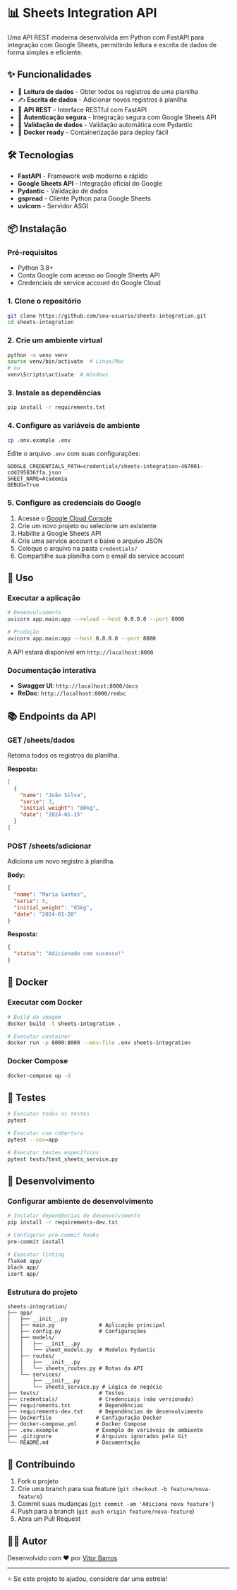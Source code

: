 # 📊 Sheets Integration API

Uma API REST moderna desenvolvida em Python com FastAPI para integração com Google Sheets, permitindo leitura e escrita de dados de forma simples e eficiente.

## ✨ Funcionalidades

- 📖 **Leitura de dados** - Obter todos os registros de uma planilha
- ✍️ **Escrita de dados** - Adicionar novos registros à planilha
- 🚀 **API REST** - Interface RESTful com FastAPI
- 🔐 **Autenticação segura** - Integração segura com Google Sheets API
- 📝 **Validação de dados** - Validação automática com Pydantic
- 🐳 **Docker ready** - Containerização para deploy fácil

## 🛠️ Tecnologias

- **FastAPI** - Framework web moderno e rápido
- **Google Sheets API** - Integração oficial do Google
- **Pydantic** - Validação de dados
- **gspread** - Cliente Python para Google Sheets
- **uvicorn** - Servidor ASGI

## 📦 Instalação

### Pré-requisitos

- Python 3.8+
- Conta Google com acesso ao Google Sheets API
- Credenciais de service account do Google Cloud

### 1. Clone o repositório

```bash
git clone https://github.com/seu-usuario/sheets-integration.git
cd sheets-integration
```

### 2. Crie um ambiente virtual

```bash
python -m venv venv
source venv/bin/activate  # Linux/Mac
# ou
venv\Scripts\activate  # Windows
```

### 3. Instale as dependências

```bash
pip install -r requirements.txt
```

### 4. Configure as variáveis de ambiente

```bash
cp .env.example .env
```

Edite o arquivo `.env` com suas configurações:

```env
GOOGLE_CREDENTIALS_PATH=credentials/sheets-integration-467001-cdd295836ffa.json
SHEET_NAME=Academia
DEBUG=True
```

### 5. Configure as credenciais do Google

1. Acesse o [Google Cloud Console](https://console.cloud.google.com/)
2. Crie um novo projeto ou selecione um existente
3. Habilite a Google Sheets API
4. Crie uma service account e baixe o arquivo JSON
5. Coloque o arquivo na pasta `credentials/`
6. Compartilhe sua planilha com o email da service account

## 🚀 Uso

### Executar a aplicação

```bash
# Desenvolvimento
uvicorn app.main:app --reload --host 0.0.0.0 --port 8000

# Produção
uvicorn app.main:app --host 0.0.0.0 --port 8000
```

A API estará disponível em `http://localhost:8000`

### Documentação interativa

- **Swagger UI**: `http://localhost:8000/docs`
- **ReDoc**: `http://localhost:8000/redoc`

## 📚 Endpoints da API

### GET /sheets/dados

Retorna todos os registros da planilha.

**Resposta:**
```json
[
  {
    "name": "João Silva",
    "serie": 3,
    "initial_weight": "80kg",
    "date": "2024-01-15"
  }
]
```

### POST /sheets/adicionar

Adiciona um novo registro à planilha.

**Body:**
```json
{
  "name": "Maria Santos",
  "serie": 5,
  "initial_weight": "65kg",
  "date": "2024-01-20"
}
```

**Resposta:**
```json
{
  "status": "Adicionado com sucesso!"
}
```

## 🐳 Docker

### Executar com Docker

```bash
# Build da imagem
docker build -t sheets-integration .

# Executar container
docker run -p 8000:8000 --env-file .env sheets-integration
```

### Docker Compose

```bash
docker-compose up -d
```

## 🧪 Testes

```bash
# Executar todos os testes
pytest

# Executar com cobertura
pytest --cov=app

# Executar testes específicos
pytest tests/test_sheets_service.py
```

## 🔧 Desenvolvimento

### Configurar ambiente de desenvolvimento

```bash
# Instalar dependências de desenvolvimento
pip install -r requirements-dev.txt

# Configurar pre-commit hooks
pre-commit install

# Executar linting
flake8 app/
black app/
isort app/
```

### Estrutura do projeto

```
sheets-integration/
├── app/
│   ├── __init__.py
│   ├── main.py              # Aplicação principal
│   ├── config.py            # Configurações
│   ├── models/
│   │   ├── __init__.py
│   │   └── sheet_models.py  # Modelos Pydantic
│   ├── routes/
│   │   ├── __init__.py
│   │   └── sheets_routes.py # Rotas da API
│   └── services/
│       ├── __init__.py
│       └── sheets_service.py # Lógica de negócio
├── tests/                   # Testes
├── credentials/             # Credenciais (não versionado)
├── requirements.txt         # Dependências
├── requirements-dev.txt     # Dependências de desenvolvimento
├── Dockerfile              # Configuração Docker
├── docker-compose.yml      # Docker Compose
├── .env.example            # Exemplo de variáveis de ambiente
├── .gitignore              # Arquivos ignorados pelo Git
└── README.md               # Documentação
```

## 🤝 Contribuindo

1. Fork o projeto
2. Crie uma branch para sua feature (`git checkout -b feature/nova-feature`)
3. Commit suas mudanças (`git commit -am 'Adiciona nova feature'`)
4. Push para a branch (`git push origin feature/nova-feature`)
5. Abra um Pull Request


## 👨‍💻 Autor

Desenvolvido com ❤️ por [Vitor Barros](https://github.com/vitorbarros15)

---

⭐ Se este projeto te ajudou, considere dar uma estrela!
